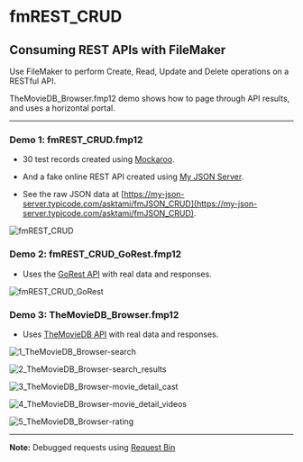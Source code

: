 # fmREST_CRUD

## Consuming REST APIs with FileMaker

Use FileMaker to perform Create, Read, Update and Delete operations on a RESTful API.

TheMovieDB_Browser.fmp12 demo shows how to page through API results, and uses a horizontal portal.

---

### Demo 1: **fmREST_CRUD.fmp12**

- 30 test records created using [Mockaroo](https://mockaroo.com/).

- And a fake online REST API created using [My JSON Server](https://my-json-server.typicode.com/).

- See the raw JSON data at [https://my-json-server.typicode.com/asktami/fmJSON_CRUD](https://my-json-server.typicode.com/asktami/fmJSON_CRUD).

![fmREST_CRUD](https://github.com/asktami/fmREST_CRUD/blob/main/Screenshots/fmREST_CRUD.png)

### Demo 2: **fmREST_CRUD_GoRest.fmp12**

- Uses the [GoRest API](https://gorest.co.in/) with real data and responses.

![fmREST_CRUD_GoRest](https://github.com/asktami/fmREST_CRUD/blob/main/Screenshots/fmREST_CRUD_GoRest.png)

### Demo 3: **TheMovieDB_Browser.fmp12**

- Uses [TheMovieDB API](https://www.themoviedb.org/) with real data and responses.

![1_TheMovieDB_Browser-search](https://github.com/asktami/fmREST_CRUD/blob/main/Screenshots/1_TheMovieDB_Browser-search.png)

![2_TheMovieDB_Browser-search_results](https://github.com/asktami/fmREST_CRUD/blob/main/Screenshots/2_TheMovieDB_Browser-search_results.png)

![3_TheMovieDB_Browser-movie_detail_cast](https://github.com/asktami/fmREST_CRUD/blob/main/Screenshots/3_TheMovieDB_Browser-movie_detail_cast.png)

![4_TheMovieDB_Browser-movie_detail_videos](https://github.com/asktami/fmREST_CRUD/blob/main/Screenshots/4_TheMovieDB_Browser-movie_detail_videos.png)

![5_TheMovieDB_Browser-rating](https://github.com/asktami/fmREST_CRUD/blob/main/Screenshots/5_TheMovieDB_Browser-rating.png)

---

**Note:** Debugged requests using [Request Bin](https://requestbin.com/)
